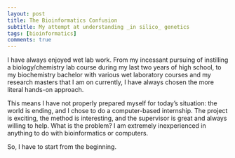 ```yaml
---
layout: post
title: The Bioinformatics Confusion
subtitle: My attempt at understanding _in silico_ genetics
tags: [bioinformatics]
comments: true
---
```


I have always enjoyed wet lab work. From my incessant pursuing of instilling a biology/chemistry lab course during my last two years of high school, to my biochemistry bachelor with various wet laboratory courses and my research masters that I am on currently, I have always chosen the more literal hands-on approach.

This means I have not properly prepared myself for today’s situation: the world is ending, and I chose to do a computer-based internship. The project is exciting, the method is interesting, and the supervisor is great and always willing to help. What is the problem? I am extremely inexperienced in anything to do with bioinformatics or computers.

So, I have to start from the beginning.
